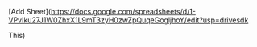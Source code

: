 [Add Sheet](https://docs.google.com/spreadsheets/d/1-VPvIku27J1W0ZhxX1L9mT3zyH0zwZpQuqeGogljhoY/edit?usp=drivesdk

This)

